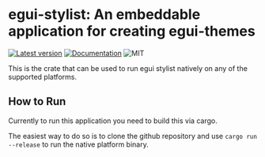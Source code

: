 # egui-stylist: An embeddable application for creating egui-themes
[![Latest version](https://img.shields.io/crates/v/egui-stylist.svg)](https://crates.io/crates/egui-stylist)
[![Documentation](https://docs.rs/egui-stylist/badge.svg)](https://docs.rs/egui-stylist)
![MIT](https://img.shields.io/badge/license-MIT-blue.svg)

This is the crate that can be used to run egui stylist natively on any of the supported platforms.

## How to Run

Currently to run this application you need to build this via cargo.

The easiest way to do so is to clone the github repository and use `cargo run --release` to run the native platform binary.

